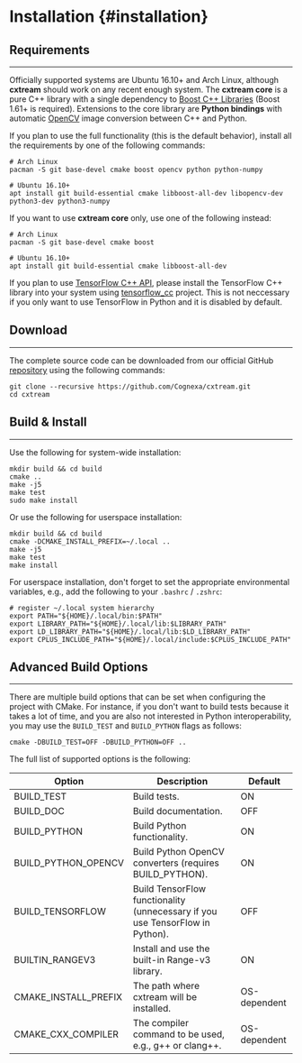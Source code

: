 Installation {#installation}
============

Requirements
------------
---

Officially supported systems are Ubuntu 16.10+ and Arch Linux, although __cxtream__ should
work on any recent enough system. The __cxtream core__ is a pure C++ library with a
single dependency to [Boost C++ Libraries](http://www.boost.org/)
(Boost 1.61+ is required). Extensions to the core library are __Python bindings__ with
automatic [OpenCV](http://opencv.org/) image conversion between C++ and Python.

If you plan to use the full functionality (this is the default behavior),
install all the requirements by one of the following commands:

```
# Arch Linux
pacman -S git base-devel cmake boost opencv python python-numpy

# Ubuntu 16.10+
apt install git build-essential cmake libboost-all-dev libopencv-dev python3-dev python3-numpy
```

If you want to use __cxtream core__ only, use one of the following instead:

```
# Arch Linux
pacman -S git base-devel cmake boost

# Ubuntu 16.10+
apt install git build-essential cmake libboost-all-dev
```

If you plan to use [TensorFlow C++ API](https://www.tensorflow.org/api_guides/cc/guide),
please install the TensorFlow C++ library into your system using
[tensorflow_cc](https://github.com/FloopCZ/tensorflow_cc) project. This is not neccessary
if you only want to use TensorFlow in Python and it is disabled by default.

Download
--------
---

The complete source code can be downloaded from our official GitHub
[repository](https://github.com/Cognexa/cxtream) using the following commands:

```
git clone --recursive https://github.com/Cognexa/cxtream.git
cd cxtream
```

Build & Install
---------------
---

Use the following for system-wide installation:

```
mkdir build && cd build
cmake ..
make -j5
make test
sudo make install
```

Or use the following for userspace installation:

```
mkdir build && cd build
cmake -DCMAKE_INSTALL_PREFIX=~/.local ..
make -j5
make test
make install
```

For userspace installation, don't forget to set the appropriate
environmental variables, e.g., add the following to your `.bashrc` / `.zshrc`:
```
# register ~/.local system hierarchy
export PATH="${HOME}/.local/bin:$PATH"
export LIBRARY_PATH="${HOME}/.local/lib:$LIBRARY_PATH"
export LD_LIBRARY_PATH="${HOME}/.local/lib:$LD_LIBRARY_PATH"
export CPLUS_INCLUDE_PATH="${HOME}/.local/include:$CPLUS_INCLUDE_PATH"
```

Advanced Build Options
----------------------
---

There are multiple build options that can be set when configuring the project
with CMake. For instance, if you don't want to build tests because it takes a
lot of time, and you are also not interested in Python interoperability,
you may use the `BUILD_TEST` and `BUILD_PYTHON` flags as follows:

```
cmake -DBUILD_TEST=OFF -DBUILD_PYTHON=OFF ..
```

The full list of supported options is the following:

| Option               | Description                                                                   | Default      |
|----------------------|-------------------------------------------------------------------------------|--------------|
| BUILD_TEST           | Build tests.                                                                  | ON           |
| BUILD_DOC            | Build documentation.                                                          | OFF          |
| BUILD_PYTHON         | Build Python functionality.                                                   | ON           |
| BUILD_PYTHON_OPENCV  | Build Python OpenCV converters (requires BUILD_PYTHON).                       | ON           |
| BUILD_TENSORFLOW     | Build TensorFlow functionality (unnecessary if you use TensorFlow in Python). | OFF          |
| BUILTIN_RANGEV3      | Install and use the built-in Range-v3 library.                                | ON           |
| CMAKE_INSTALL_PREFIX | The path where cxtream will be installed.                                     | OS-dependent |
| CMAKE_CXX_COMPILER   | The compiler command to be used, e.g., g++ or clang++.                        | OS-dependent |
